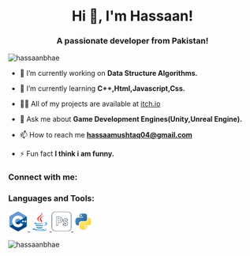 <h1 align="center">Hi 👋, I'm Hassaan!</h1>
<h3 align="center">A passionate developer from Pakistan!</h3>

<p align="left"> <img src="https://komarev.com/ghpvc/?username=hassaanbhae&label=Profile%20views&color=0e75b6&style=flat" alt="hassaanbhae" /> </p>

- 🔭 I’m currently working on **Data Structure Algorithms.**

- 🌱 I’m currently learning **C++,Html,Javascript,Css.**

- 👨‍💻 All of my projects are available at [itch.io](itch.io)

- 💬 Ask me about **Game Development Engines(Unity,Unreal Engine).**

- 📫 How to reach me **hassaamushtaq04@gmail.com**

- ⚡ Fun fact **I think i am funny.**

<h3 align="left">Connect with me:</h3>
<p align="left">
</p>

<h3 align="left">Languages and Tools:</h3>
<p align="left"> <a href="https://www.w3schools.com/cpp/" target="_blank" rel="noreferrer"> <img src="https://raw.githubusercontent.com/devicons/devicon/master/icons/cplusplus/cplusplus-original.svg" alt="cplusplus" width="40" height="40"/> </a> <a href="https://www.java.com" target="_blank" rel="noreferrer"> <img src="https://raw.githubusercontent.com/devicons/devicon/master/icons/java/java-original.svg" alt="java" width="40" height="40"/> </a> <a href="https://www.photoshop.com/en" target="_blank" rel="noreferrer"> <img src="https://raw.githubusercontent.com/devicons/devicon/master/icons/photoshop/photoshop-line.svg" alt="photoshop" width="40" height="40"/> </a> <a href="https://www.python.org" target="_blank" rel="noreferrer"> <img src="https://raw.githubusercontent.com/devicons/devicon/master/icons/python/python-original.svg" alt="python" width="40" height="40"/> </a> </p>

<p><img align="center" src="https://github-readme-stats.vercel.app/api/top-langs?username=hassaanbhae&show_icons=true&locale=en&layout=compact" alt="hassaanbhae" /></p>
